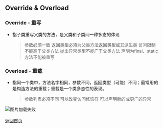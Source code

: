 ## Override & Overload

### **Override - 重写**
* 指子类重写父类的方法，是父类和子类间一种多态的体现
    > 参数必须一致
    > 返回类型必须为父类方法返回类型或其派生类
    > 访问限制不能高于父类方法
    > 抛出异常类型不能广于父类方法
    > 声明为final、static方法不能被重写

### **Overload - 重载**
* 指同一个类中，方法名字相同，参数不同，返回类型（可能）不同；最常用的是构造方法的重载；重载是一个类多态性的表现。
    > 参数列表必须不同
    > 可以改变访问修饰符
    > 可以声明新的或更广的异常

![图片加载失败](http://maxwell-l.github.io/WriteSomething/image/over1.png)
<br>
<br>
[返回首页](https://maxwell-l.github.io/WriteSomething)


